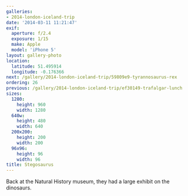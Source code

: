 ```yaml
---
galleries:
- 2014-london-iceland-trip
date: '2014-03-11 11:21:47'
exif:
  aperture: f/2.4
  exposure: 1/15
  make: Apple
  model: 'iPhone 5'
layout: gallery-photo
location:
  latitude: 51.495914
  longitude: -0.176366
next: /gallery/2014-london-iceland-trip/59809e9-tyrannosaurus-rex
ordering: 26
previous: /gallery/2014-london-iceland-trip/ef30149-trafalgar-lunch
sizes:
  1280:
    height: 960
    width: 1280
  640w:
    height: 480
    width: 640
  200x200:
    height: 200
    width: 200
  96x96:
    height: 96
    width: 96
title: Stegosaurus
---
```


Back at the Natural History museum, they had a large exhibit on the dinosaurs.
